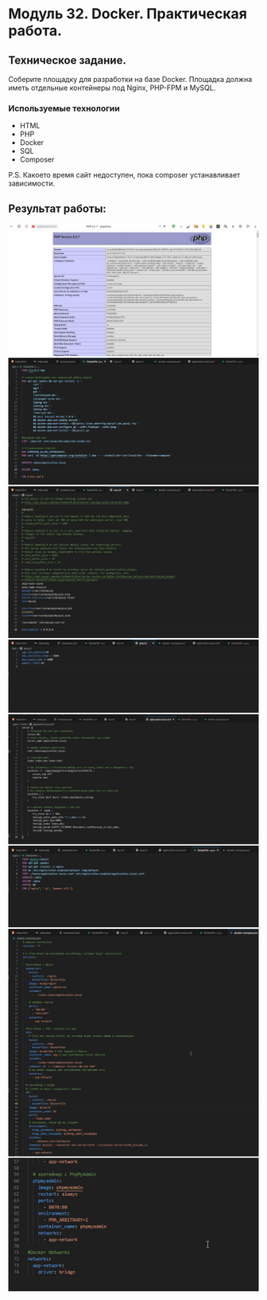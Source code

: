 # Модуль 32. Docker. Практическая работа.

## Техническое задание.
Соберите площадку для разработки на базе Docker. Площадка должна иметь отдельные контейнеры под Nginx, PHP-FPM и MySQL. 

### Используемые технологии
* HTML
* PHP
* Docker
* SQL
* Composer

P.S. Какоето время сайт недоступен, пока composer устанавливает зависимости.

## Результат работы:
![](/code/app/data/1.jpg)
![](/code/app/data/2.jpg)
![](/code/app/data/3.jpg)
![](/code/app/data/4.jpg)
![](/code/app/data/5.jpg)
![](/code/app/data/6.jpg)
![](/code/app/data/7.jpg)
![](/code/app/data/8.jpg)
